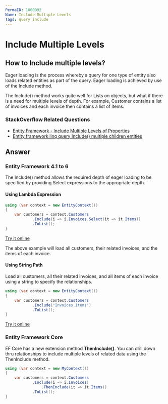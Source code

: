 ```yaml
---
PermaID: 1000092
Name: Include Multiple Levels
Tags: query include
---
```


# Include Multiple Levels

## How to Include multiple levels? 

Eager loading is the process whereby a query for one type of entity also loads related entities as part of the query. Eager loading is achieved by use of the Include method. 

The Include() method works quite well for Lists on objects, but what if there is a need for multiple levels of depth. For example, Customer contains a list of invoices and each invoice then contains a list of items.
### StackOverflow Related Questions

 - [Entity Framework - Include Multiple Levels of Properties](https://stackoverflow.com/questions/10822656/entity-framework-include-multiple-levels-of-properties)
 - [Entity framework linq query Include() multiple children entities](https://stackoverflow.com/questions/3356541/entity-framework-linq-query-include-multiple-children-entities?noredirect=1&lq=1) 

## Answer

### Entity Framework 4.1 to 6

The Include() method allows the required depth of eager loading to be specified by providing Select expressions to the appropriate depth.

#### Using Lambda Expression


```csharp
using (var context = new EntityContext())
{
    var customers = context.Customers
            .Include(i => i.Invoices.Select(it => it.Items))
            .ToList();
}
```

[Try it online](https://dotnetfiddle.net/9AlM9G)

The above example will load all customers, their related invoices, and the items of each invoice.

#### Using String Path

Load all customers, all their related invoices, and all items of each invoice using a string to specify the relationships.


```csharp
using (var context = new EntityContext())
{
    var customers = context.Customers
            .Include("Invoices.Items")
            .ToList();
}
```

[Try it online](https://dotnetfiddle.net/FyHHLD)

### Entity Framework Core

EF Core has a new extension method **ThenInclude()**. You can drill down thru relationships to include multiple levels of related data using the ThenInclude method.


```csharp
using (var context = new MyContext())
{
    var customers = context.Customers
            .Include(i => i.Invoices)
                .ThenInclude(it => it.Items))
            .ToList();
}
```